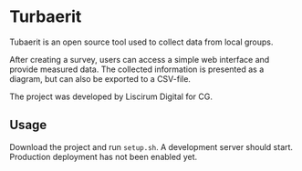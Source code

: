 # Turbaerit
Tubaerit is an open source tool used to collect data from local groups.

After creating a survey, users can access a simple web interface and provide measured data.
The collected information is presented as a diagram, but can also be exported to a CSV-file.

The project was developed by Liscirum Digital for CG.

## Usage
Download the project and run `setup.sh`. A development server should start.  
Production deployment has not been enabled yet.
